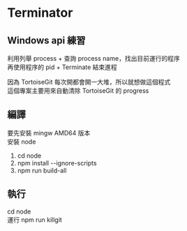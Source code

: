 # Terminator

## Windows api 練習

利用列舉 process + 查詢 process name，找出目前運行的程序  
再使用程序的 pid + Terminate 結束進程

因為 TortoiseGit 每次開都會開一大堆，所以就想做這個程式  
這個專案主要用來自動清除 TortoiseGit 的 progress

## 編譯

要先安裝 mingw AMD64 版本  
安裝 node

1. cd node
2. npm install --ignore-scripts
3. npm run build-all

## 執行

cd node  
運行 npm run killgit
